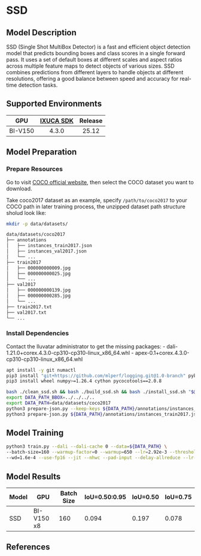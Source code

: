 # SSD

## Model Description

SSD (Single Shot MultiBox Detector) is a fast and efficient object detection model that predicts bounding boxes and
class scores in a single forward pass. It uses a set of default boxes at different scales and aspect ratios across
multiple feature maps to detect objects of various sizes. SSD combines predictions from different layers to handle
objects at different resolutions, offering a good balance between speed and accuracy for real-time detection tasks.

## Supported Environments

| GPU    | [IXUCA SDK](https://gitee.com/deep-spark/deepspark#%E5%A4%A9%E6%95%B0%E6%99%BA%E7%AE%97%E8%BD%AF%E4%BB%B6%E6%A0%88-ixuca) | Release |
| :----: | :----: | :----: |
| BI-V150 | 4.3.0     |  25.12  |

## Model Preparation

### Prepare Resources

Go to visit [COCO official website](https://cocodataset.org/#download), then select the COCO dataset you want to
download.

Take coco2017 dataset as an example, specify `/path/to/coco2017` to your COCO path in later training process, the
unzipped dataset path structure sholud look like:

```bash
mkdir -p data/datasets/

data/datasets/coco2017
├── annotations
│   ├── instances_train2017.json
│   ├── instances_val2017.json
│   └── ...
├── train2017
│   ├── 000000000009.jpg
│   ├── 000000000025.jpg
│   └── ...
├── val2017
│   ├── 000000000139.jpg
│   ├── 000000000285.jpg
│   └── ...
├── train2017.txt
├── val2017.txt
└── ...
```

### Install Dependencies
Contact the Iluvatar administrator to get the missing packages:
    - dali-1.21.0+corex.4.3.0-cp310-cp310-linux_x86_64.whl
    - apex-0.1+corex.4.3.0-cp310-cp310-linux_x86_64.whl

```bash
apt install -y git numactl
pip3 install "git+https://github.com/mlperf/logging.git@1.0-branch" pybind11==2.9.2 ujson==1.35
pip3 install wheel numpy>=1.26.4 cython pycocotools==2.0.8

bash ./clean_ssd.sh && bash ./build_ssd.sh && bash ./install_ssd.sh "$@"
export DATA_PATH_BBOX=../../../..
export DATA_PATH=data/datasets/coco2017
python3 prepare-json.py --keep-keys ${DATA_PATH}/annotations/instances_val2017.json ${DATA_PATH_BBOX}/bbox_only_instances_val2017.json "$@"
python3 prepare-json.py ${DATA_PATH}/annotations/instances_train2017.json ${DATA_PATH_BBOX}/bbox_only_instances_train2017.json "$@"
```

## Model Training

```bash
python3 train.py --dali --dali-cache 0 --data=${DATA_PATH} \
--batch-size=160 --warmup-factor=0 --warmup=650 --lr=2.92e-3 --threshold=0.08 --epochs 5 --eval-batch-size=160 \
--wd=1.6e-4 --use-fp16 --jit --nhwc --pad-input --delay-allreduce --lr-decay-factor=0.2 --lr-decay-epochs 34 45 --opt-level O2 --seed 1769250163 "$@"
```

## Model Results

| Model | GPU        | Batch Size | IoU=0.50:0.95  | IoU=0.50 | IoU=0.75  |
|-------|------------|------------|------|--------------|------|
| SSD   | BI-V150 x8 | 160        | 0.094 | 0.197           | 0.078 |

## References
